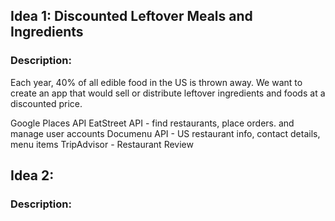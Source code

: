## Idea 1: Discounted Leftover Meals and Ingredients

### Description: 
Each year, 40% of all edible food in the US is thrown away. We want to create an app that would sell or distribute leftover ingredients and foods at a discounted price. 

Google Places API
EatStreet API - find restaurants, place orders. and manage user accounts
Documenu API - US restaurant info, contact details, menu items
TripAdvisor - Restaurant Review


## Idea 2:

### Description:
